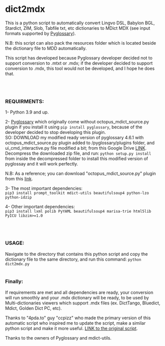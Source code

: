# dict2mdx
This is a python script to automatically convert Lingvo DSL, Babylon BGL, Stardict, ZIM, Slob, Tabfile txt, etc dictionaries to MDict MDX (see input formats supported by [Pyglossary](https://github.com/ilius/pyglossary)).  

N.B: this script can also pack the resources folder which is located beside the dictionary file to MDD automatically.

This script has developed because Pyglossary developer decided not to support conversion to .mtxt or .mdx; if the developer decided to support conversion to .mdx, this tool would not be developed, and I hope he does that.

<br />
<br />

### REQUIRMENTS: 

1- Python 3.9 and up.

2- [Pyglossary](https://github.com/ilius/pyglossary) which originally come without octopus_mdict_source.py plugin if you install it using `pip install pyglossary`, because of the developer decided to stop developing this plugin.  
SO: DOWNLOAD my modified ready version of pyglossary 4.6.1 with octopus_mdict_source.py plugin added to /pyglossary/plugins folder, and ui_cmd_interactive.py file modified a bit; from this Google Drive [LINK](https://drive.google.com/open?id=1bXm_PJUfZrcFX1zZAPC50DOsm4-gKlmJ). Decompress the downloaded zip file, and run: `python setup.py install` from inside the decompressed folder to install this modified version of pyglossay and it will work perfectly.

N.B: As a reference; you can download "octopus_mdict_source.py" plugin from this [link](https://gist.github.com/ilius/88d11fa37a4a40cd0d7f6535120b0693).

3- The most important dependencies:  
`pip3 install prompt_toolkit mdict-utils beautifulsoup4 python-lzo python-idzip`

4- Other important dependencies:  
`pip3 install lxml polib PyYAML beautifulsoup4 marisa-trie html5lib PyICU libzim>=1.0` 

<br />
<br />


### USAGE:

Navigate to the directory that contains this python script and copy the dictionary file to the same directory, and run this command:
`python dict2mdx.py`
<br />
<br />

### Finally:
If requirements are met and all dependencies are ready, your conversion will run smoothly and your .mdx dictionary will be ready, to be used by Multi-dictionaries viewers which support .mdx files (ex. DictTango, Bluedict, Mdict, Golden Dict PC, etc).  

Thanks to "4pda.to" guy "cсpizz" who made the primary version of this automatic script who inspired me to update the script, make a similar python script and make it more useful. [LINK to the original script](https://gist.github.com/glowinthedark/e393730e8477bb64f86fc99ec21d6303).

Thanks to the owners of Pyglossary and mdict-utils.
